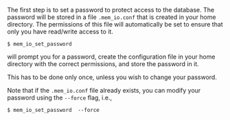 The first step is to set a password to protect access to the database.  The password will be stored in a file `.mem_io.conf` that is created in your home directory.  The permissions of this file will automatically be set to ensure that only you have read/write access to it.
```
$ mem_io_set_password
```
will prompt you for a password, create the configuration file in your home directory with the correct permissions, and store the password in it.

This has to be done only once, unless you wish to change your password.

Note  that if the `.mem_io.conf` file already exists, you can modify your password using the `--force` flag, i.e.,
```
$ mem_io_set_password  --force
```
